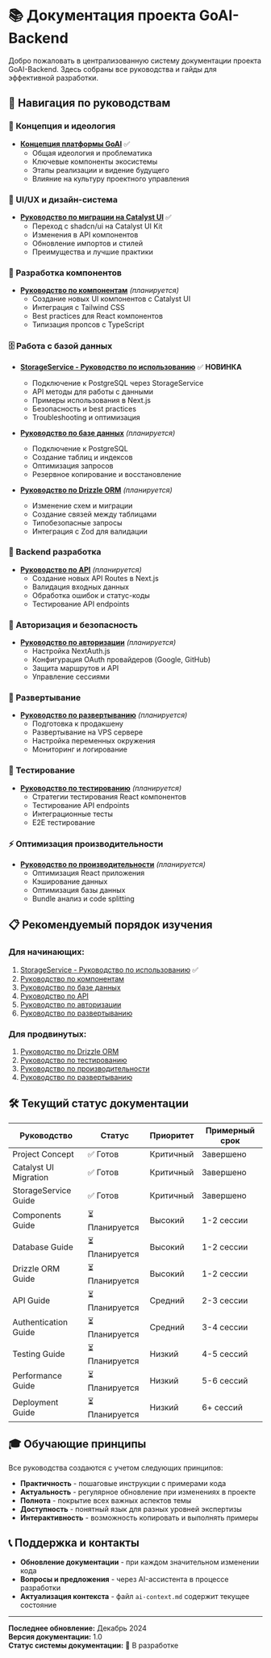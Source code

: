 # 📚 Документация проекта GoAI-Backend

Добро пожаловать в централизованную систему документации проекта GoAI-Backend. Здесь собраны все руководства и гайды для эффективной разработки.

## 🎯 Навигация по руководствам

### 🎨 Концепция и идеология
- **[Концепция платформы GoAI](project-concept.md)** ✅
  - Общая идеология и проблематика
  - Ключевые компоненты экосистемы
  - Этапы реализации и видение будущего
  - Влияние на культуру проектного управления

### 🎨 UI/UX и дизайн-система
- **[Руководство по миграции на Catalyst UI](catalyst-ui-migration-guide.md)** ✅
  - Переход с shadcn/ui на Catalyst UI Kit
  - Изменения в API компонентов
  - Обновление импортов и стилей
  - Преимущества и лучшие практики

### 🧩 Разработка компонентов
- **[Руководство по компонентам](components-guide.md)** *(планируется)*
  - Создание новых UI компонентов с Catalyst UI
  - Интеграция с Tailwind CSS
  - Best practices для React компонентов
  - Типизация пропсов с TypeScript

### 🗄️ Работа с базой данных  
- **[StorageService - Руководство по использованию](storage-service-guide.md)** ✅ **НОВИНКА**
  - Подключение к PostgreSQL через StorageService
  - API методы для работы с данными
  - Примеры использования в Next.js
  - Безопасность и best practices
  - Troubleshooting и оптимизация

- **[Руководство по базе данных](database-guide.md)** *(планируется)*
  - Подключение к PostgreSQL
  - Создание таблиц и индексов
  - Оптимизация запросов
  - Резервное копирование и восстановление

- **[Руководство по Drizzle ORM](drizzle-orm-guide.md)** *(планируется)*
  - Изменение схем и миграции
  - Создание связей между таблицами
  - Типобезопасные запросы
  - Интеграция с Zod для валидации

### 🔌 Backend разработка
- **[Руководство по API](api-guide.md)** *(планируется)*
  - Создание новых API Routes в Next.js
  - Валидация входных данных
  - Обработка ошибок и статус-коды
  - Тестирование API endpoints

### 🔐 Авторизация и безопасность
- **[Руководство по авторизации](authentication-guide.md)** *(планируется)*
  - Настройка NextAuth.js
  - Конфигурация OAuth провайдеров (Google, GitHub)
  - Защита маршрутов и API
  - Управление сессиями

### 🚀 Развертывание
- **[Руководство по развертыванию](deployment-guide.md)** *(планируется)*
  - Подготовка к продакшену
  - Развертывание на VPS сервере
  - Настройка переменных окружения
  - Мониторинг и логирование

### 🧪 Тестирование
- **[Руководство по тестированию](testing-guide.md)** *(планируется)*
  - Стратегии тестирования React компонентов
  - Тестирование API endpoints
  - Интеграционные тесты
  - E2E тестирование

### ⚡ Оптимизация производительности
- **[Руководство по производительности](performance-guide.md)** *(планируется)*
  - Оптимизация React приложения
  - Кэширование данных
  - Оптимизация базы данных
  - Bundle анализ и code splitting

## 📋 Рекомендуемый порядок изучения

### Для начинающих:
1. [StorageService - Руководство по использованию](storage-service-guide.md) ✅
2. [Руководство по компонентам](components-guide.md)
3. [Руководство по базе данных](database-guide.md)
4. [Руководство по API](api-guide.md)
5. [Руководство по авторизации](authentication-guide.md)
6. [Руководство по развертыванию](deployment-guide.md)

### Для продвинутых:
1. [Руководство по Drizzle ORM](drizzle-orm-guide.md)
2. [Руководство по тестированию](testing-guide.md)
3. [Руководство по производительности](performance-guide.md)
4. [Руководство по развертыванию](deployment-guide.md)

## 🛠️ Текущий статус документации

| Руководство | Статус | Приоритет | Примерный срок |
|-------------|--------|-----------|----------------|
| Project Concept | ✅ Готов | Критичный | Завершено |
| Catalyst UI Migration | ✅ Готов | Критичный | Завершено |
| StorageService Guide | ✅ Готов | Критичный | Завершено |
| Components Guide | ⏳ Планируется | Высокий | 1-2 сессии |
| Database Guide | ⏳ Планируется | Высокий | 1-2 сессии |
| Drizzle ORM Guide | ⏳ Планируется | Высокий | 1-2 сессии |
| API Guide | ⏳ Планируется | Средний | 2-3 сессии |
| Authentication Guide | ⏳ Планируется | Средний | 3-4 сессии |
| Testing Guide | ⏳ Планируется | Низкий | 4-5 сессий |
| Performance Guide | ⏳ Планируется | Низкий | 5-6 сессий |
| Deployment Guide | ⏳ Планируется | Низкий | 6+ сессий |

## 🎓 Обучающие принципы

Все руководства создаются с учетом следующих принципов:

- **Практичность** - пошаговые инструкции с примерами кода
- **Актуальность** - регулярное обновление при изменениях в проекте
- **Полнота** - покрытие всех важных аспектов темы
- **Доступность** - понятный язык для разных уровней экспертизы
- **Интерактивность** - возможность копировать и выполнять примеры

## 📞 Поддержка и контакты

- **Обновление документации** - при каждом значительном изменении кода
- **Вопросы и предложения** - через AI-ассистента в процессе разработки
- **Актуализация контекста** - файл `ai-context.md` содержит текущее состояние

---

**Последнее обновление:** Декабрь 2024  
**Версия документации:** 1.0  
**Статус системы документации:** 🚧 В разработке 